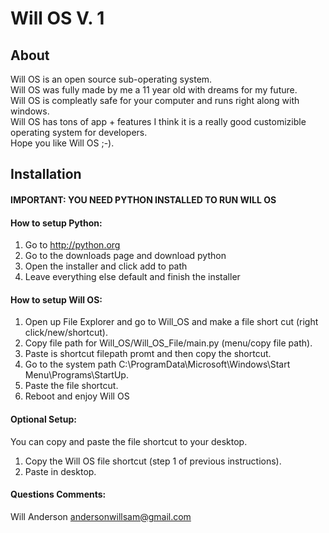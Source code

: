 # Will OS V. 1

## About
Will OS is an open source sub-operating system.<br/>
Will OS was fully made by me a 11 year old with dreams for my future.<br/>
Will OS is compleatly safe for your computer and runs right along with windows.<br/>
Will OS has tons of app + features I think it is a really good customizible operating system for developers.<br/>
Hope you like Will OS ;-).<br/>

## Installation

#### IMPORTANT: YOU NEED PYTHON INSTALLED TO RUN WILL OS

#### How to setup Python:
1. Go to http://python.org
2. Go to the downloads page and download python
3. Open the installer and click add to path
4. Leave everything else default and finish the installer

#### How to setup Will OS:
1. Open up File Explorer and go to Will_OS and make a file short cut (right click/new/shortcut).
2. Copy file path for Will_OS/Will_OS_File/main.py (menu/copy file path).
3. Paste is shortcut filepath promt and then copy the shortcut.
2. Go to the system path C:\ProgramData\Microsoft\Windows\Start Menu\Programs\StartUp.
3. Paste the file shortcut.
4. Reboot and enjoy Will OS

#### Optional Setup:
You can copy and paste the file shortcut to your desktop.
1. Copy the Will OS file shortcut (step 1 of previous instructions).
2. Paste in desktop.

#### Questions Comments:
Will Anderson
andersonwillsam@gmail.com

